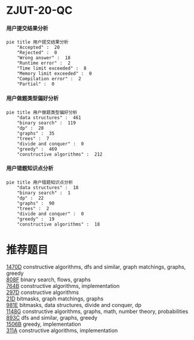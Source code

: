 # ZJUT-20-QC

<!-- tabs:start -->



#### **用户提交结果分析**

```mermaid
pie title 用户提交结果分析
    "Accepted" :  20
    "Rejected" :  0
    "Wrong answer" :  18
    "Runtime error" :  2
    "Time limit exceeded" :  8
    "Memory limit exceeded" :  0
    "Compilation error" :  2
    "Partial" :  0
```

#### **用户做题类型偏好分析**

```mermaid
pie title 用户做题类型偏好分析
    "data structures" :  461
    "binary search" :  119
    "dp" :  28
    "graphs" :  35
    "trees" :  7
    "divide and conquer" :  0
    "greedy" :  469
    "constructive algorithms" :  212
```
#### **用户错题知识点分析**

```mermaid
pie title 用户错题知识点分析
    "data structures" :  18
    "binary search" :  1
    "dp" :  22
    "graphs" :  90
    "trees" :  2
    "divide and conquer" :  0
    "greedy" :  19
    "constructive algorithms" :  18
```



<!-- tabs:end -->
# 推荐题目
[1470D](https://codeforces.com/contest/1470/problem/D)		constructive algorithms,
                        dfs and similar,
                        graph matchings,
                        graphs,
                        greedy		  
[808F](https://codeforces.com/contest/808/problem/F)		binary search,
                        flows,
                        graphs		  
[764B](https://codeforces.com/contest/764/problem/B)		constructive algorithms,
                        implementation		  
[297D](https://codeforces.com/contest/297/problem/D)		constructive algorithms		  
[21D](https://codeforces.com/contest/21/problem/D)		bitmasks,
                        graph matchings,
                        graphs		  
[981E](https://codeforces.com/contest/981/problem/E)		bitmasks,
                        data structures,
                        divide and conquer,
                        dp		  
[1148G](https://codeforces.com/contest/1148/problem/G)		constructive algorithms,
                        graphs,
                        math,
                        number theory,
                        probabilities		  
[893C](https://codeforces.com/contest/893/problem/C)		dfs and similar,
                        graphs,
                        greedy		  
[1506B](https://codeforces.com/contest/1506/problem/B)		greedy,
                        implementation		  
[311A](https://codeforces.com/contest/311/problem/A)		constructive algorithms,
                        implementation		  
